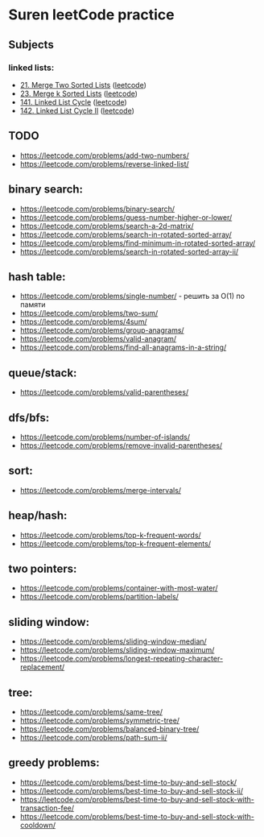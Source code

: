 # Suren leetCode practice

## Subjects

### linked lists:
- [21. Merge Two Sorted Lists](problems/21-merge-two-sorted-lists) \([leetcode](https://leetcode.com/problems/merge-two-sorted-lists/)\)
- [23. Merge k Sorted Lists](problems/23-merge-k-sorted-lists) \([leetcode](https://leetcode.com/problems/merge-k-sorted-lists/)\)
- [141. Linked List Cycle](problems/141-linked-list-cycle) \([leetcode](https://leetcode.com/problems/linked-list-cycle/)\)
- [142. Linked List Cycle II](problems/142-linked-list-cycle-ii) \([leetcode](https://leetcode.com/problems/linked-list-cycle-ii/)\)


## TODO
- https://leetcode.com/problems/add-two-numbers/
- https://leetcode.com/problems/reverse-linked-list/
 
## binary search:
- https://leetcode.com/problems/binary-search/
- https://leetcode.com/problems/guess-number-higher-or-lower/
- https://leetcode.com/problems/search-a-2d-matrix/
- https://leetcode.com/problems/search-in-rotated-sorted-array/
- https://leetcode.com/problems/find-minimum-in-rotated-sorted-array/
- https://leetcode.com/problems/search-in-rotated-sorted-array-ii/
 
## hash table:
- https://leetcode.com/problems/single-number/ - решить за O(1) по памяти
- https://leetcode.com/problems/two-sum/
- https://leetcode.com/problems/4sum/
- https://leetcode.com/problems/group-anagrams/
- https://leetcode.com/problems/valid-anagram/
- https://leetcode.com/problems/find-all-anagrams-in-a-string/

## queue/stack:
- https://leetcode.com/problems/valid-parentheses/

## dfs/bfs:
- https://leetcode.com/problems/number-of-islands/
- https://leetcode.com/problems/remove-invalid-parentheses/
 
## sort:
- https://leetcode.com/problems/merge-intervals/
 
## heap/hash:
- https://leetcode.com/problems/top-k-frequent-words/
- https://leetcode.com/problems/top-k-frequent-elements/
 
## two pointers:
- https://leetcode.com/problems/container-with-most-water/
- https://leetcode.com/problems/partition-labels/
 
## sliding window:
- https://leetcode.com/problems/sliding-window-median/
- https://leetcode.com/problems/sliding-window-maximum/
- https://leetcode.com/problems/longest-repeating-character-replacement/
 
## tree:
- https://leetcode.com/problems/same-tree/
- https://leetcode.com/problems/symmetric-tree/
- https://leetcode.com/problems/balanced-binary-tree/
- https://leetcode.com/problems/path-sum-ii/
 
## greedy problems:
- https://leetcode.com/problems/best-time-to-buy-and-sell-stock/
- https://leetcode.com/problems/best-time-to-buy-and-sell-stock-ii/
- https://leetcode.com/problems/best-time-to-buy-and-sell-stock-with-transaction-fee/
- https://leetcode.com/problems/best-time-to-buy-and-sell-stock-with-cooldown/
